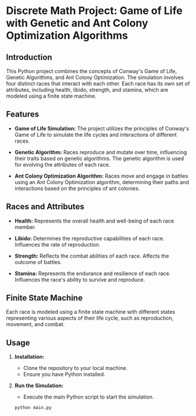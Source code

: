 # Discrete Math Project: Game of Life with Genetic and Ant Colony Optimization Algorithms

## Introduction

This Python project combines the concepts of Conway's Game of Life, Genetic Algorithms, and Ant Colony Optimization. The simulation involves four distinct races that interact with each other. Each race has its own set of attributes, including health, libido, strength, and stamina, which are modeled using a finite state machine.

## Features

- **Game of Life Simulation:** The project utilizes the principles of Conway's Game of Life to simulate the life cycles and interactions of different races.

- **Genetic Algorithm:** Races reproduce and mutate over time, influencing their traits based on genetic algorithms. The genetic algorithm is used for evolving the attributes of each race.

- **Ant Colony Optimization Algorithm:** Races move and engage in battles using an Ant Colony Optimization algorithm, determining their paths and interactions based on the principles of ant colonies.

## Races and Attributes

- **Health:** Represents the overall health and well-being of each race member.

- **Libido:** Determines the reproductive capabilities of each race. Influences the rate of reproduction.

- **Strength:** Reflects the combat abilities of each race. Affects the outcome of battles.

- **Stamina:** Represents the endurance and resilience of each race. Influences the race's ability to survive and reproduce.

## Finite State Machine

Each race is modeled using a finite state machine with different states representing various aspects of their life cycle, such as reproduction, movement, and combat.

## Usage

1. **Installation:**
   - Clone the repository to your local machine.
   - Ensure you have Python installed.

2. **Run the Simulation:**
   - Execute the main Python script to start the simulation.
   ```bash
   python main.py
